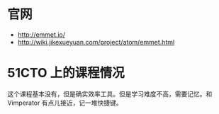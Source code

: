 # 官网

- http://emmet.io/
- http://wiki.jikexueyuan.com/project/atom/emmet.html

# 51CTO 上的课程情况

这个课程基本没有，但是确实效率工具。但是学习难度不高，需要记忆。和 Vimperator 有点儿接近，记一堆快捷键。